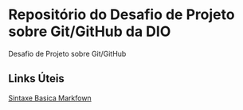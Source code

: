 # Repositório do Desafio de Projeto sobre Git/GitHub da DIO
Desafio de Projeto sobre Git/GitHub

## Links Úteis
[Sintaxe Basica Markfown](https://www.markdownguide.org/basic-syntax/)